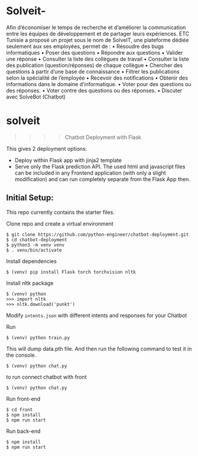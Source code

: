 # Solveit-
Afin d’économiser le temps de recherche et d’améliorer la communication entre les équipes de développement et de partager leurs expériences. ETC Tunisie a proposé un projet sous le  nom de SolveIT, une plateforme dédiée seulement aux ses employées, permet de :  • Résoudre des bugs informatiques • Poser des questions  • Répondre aux questions • Valider une réponse • Consulter la liste des collègues de travail • Consulter la liste des publication (question/réponses) de chaque collègue • Chercher des questions à partir d’une base de connaissance  • Filtrer les publications selon la spécialité de l’employée  • Recevoir des notifications  • Obtenir des informations dans le domaine d’informatique.  • Voter pour des questions ou des réponses.  • Voter contre des questions ou des réponses.  • Discuter avec SolveBot (Chatbot)

# solveit


>>>>Chatbot Deployment with Flask 


This gives 2 deployment options:
- Deploy within Flask app with jinja2 template
- Serve only the Flask prediction API. The used html and javascript files can be included in any Frontend application (with only a slight modification) and can run completely separate from the Flask App then.

## Initial Setup:
This repo currently contains the starter files.

Clone repo and create a virtual environment
```
$ git clone https://github.com/python-engineer/chatbot-deployment.git
$ cd chatbot-deployment
$ python3 -m venv venv
$ . venv/bin/activate
```
Install dependencies
```
$ (venv) pip install Flask torch torchvision nltk
```
Install nltk package
```
$ (venv) python
>>> import nltk
>>> nltk.download('punkt')
```
Modify `intents.json` with different intents and responses for your Chatbot

Run
```
$ (venv) python train.py
```
This will dump data.pth file. And then run
the following command to test it in the console.
```
$ (venv) python chat.py
```
to run connect chatbot with front
```
$ (venv) python chat.py 
```

Run front-end
```
$ cd front
$ npm install
$ npm run start
```

Run back-end 
```
$ npm install 
$ npm run start

```
